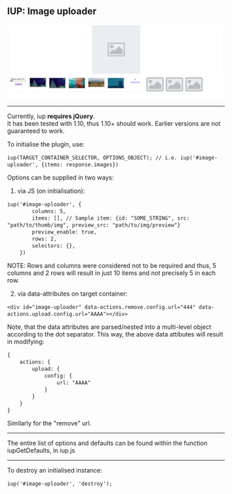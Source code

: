 ## IUP: Image uploader  

![screenshot][screenshot]  

----------------  
Currently, iup **requires jQuery**.  
It has been tested with 1.10, thus 1.10+ should work. Earlier versions are not guaranteed to work.  
  
To initialise the plugin, use:  
```
iup(TARGET_CONTAINER_SELECTOR, OPTIONS_OBJECT); // i.e. iup('#image-uploader', {items: response.images})
```  

Options can be supplied in two ways:   
  
1. via JS (on initialisation):
```
iup('#image-uploader', {
        columns: 5,
        items: [], // Sample item: {id: "SOME_STRING", src: "path/to/thumb/img", preview_src: "path/to/img/preview"}
        preview_enable: true,
        rows: 2,
        selectors: {},
    })
```  
NOTE: Rows and columns were considered not to be required and thus, 5 columns and 2 rows will result in just 10 items and not precisely 5 in each row.

  
2. via data-attributes on target container:  
```
<div id="image-uploader" data-actions.remove.config.url="444" data-actions.upload.config.url="AAAA"></div>  
```   

Note, that the data attributes are parsed/nested into a multi-level object according to the dot separator. This way,
the above data attibutes will result in modifying:   
```
{
    actions: {
        upload: {
            config: {
                url: "AAAA"
            }
        }
    }
}
```  

Similarly for the "remove" url.  

------------------  

The entire list of options and defaults can be found within the function iupGetDefaults, in iup.js

------------------  


To destroy an initialised instance:  
```
iup('#image-uploader', 'destroy');
```   

[screenshot]: https://raw.githubusercontent.com/lesh1k/iup/master/screenshot.png
